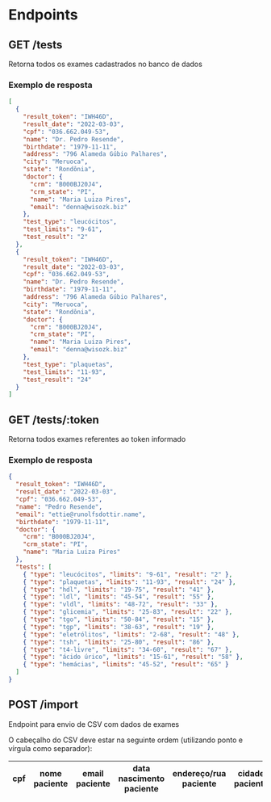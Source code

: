 # Endpoints
## GET /tests
Retorna todos os exames cadastrados no banco de dados
### Exemplo de resposta
```json
[
  {
    "result_token": "IWH46D",
    "result_date": "2022-03-03",
    "cpf": "036.662.049-53",
    "name": "Dr. Pedro Resende",
    "birthdate": "1979-11-11",
    "address": "796 Alameda Gúbio Palhares",
    "city": "Meruoca",
    "state": "Rondônia",
    "doctor": {
      "crm": "B000BJ20J4",
      "crm_state": "PI",
      "name": "Maria Luiza Pires",
      "email": "denna@wisozk.biz"
    },
    "test_type": "leucócitos",
    "test_limits": "9-61",
    "test_result": "2"
  },
  {
    "result_token": "IWH46D",
    "result_date": "2022-03-03",
    "cpf": "036.662.049-53",
    "name": "Dr. Pedro Resende",
    "birthdate": "1979-11-11",
    "address": "796 Alameda Gúbio Palhares",
    "city": "Meruoca",
    "state": "Rondônia",
    "doctor": {
      "crm": "B000BJ20J4",
      "crm_state": "PI",
      "name": "Maria Luiza Pires",
      "email": "denna@wisozk.biz"
    },
    "test_type": "plaquetas",
    "test_limits": "11-93",
    "test_result": "24"
  }
]
```
## GET /tests/:token
Retorna todos exames referentes ao token informado
### Exemplo de resposta
```json
{
  "result_token": "IWH46D",
  "result_date": "2022-03-03",
  "cpf": "036.662.049-53",
  "name": "Pedro Resende",
  "email": "ettie@runolfsdottir.name",
  "birthdate": "1979-11-11",
  "doctor": {
    "crm": "B000BJ20J4",
    "crm_state": "PI",
    "name": "Maria Luiza Pires"
  },
  "tests": [
    { "type": "leucócitos", "limits": "9-61", "result": "2" },
    { "type": "plaquetas", "limits": "11-93", "result": "24" },
    { "type": "hdl", "limits": "19-75", "result": "41" },
    { "type": "ldl", "limits": "45-54", "result": "55" },
    { "type": "vldl", "limits": "48-72", "result": "33" },
    { "type": "glicemia", "limits": "25-83", "result": "22" },
    { "type": "tgo", "limits": "50-84", "result": "15" },
    { "type": "tgp", "limits": "38-63", "result": "19" },
    { "type": "eletrólitos", "limits": "2-68", "result": "48" },
    { "type": "tsh", "limits": "25-80", "result": "86" },
    { "type": "t4-livre", "limits": "34-60", "result": "67" },
    { "type": "ácido úrico", "limits": "15-61", "result": "58" },
    { "type": "hemácias", "limits": "45-52", "result": "65" }
  ]
}
```
## POST /import
Endpoint para envio de CSV com dados de exames

O cabeçalho do CSV deve estar na seguinte ordem (utilizando ponto e vírgula como separador):

|cpf|nome paciente|email paciente|data nascimento paciente|endereço/rua paciente|cidade paciente|estado patiente|crm médico|crm médico estado|nome médico|email médico|token resultado exame|data exame|tipo exame|limites tipo exame|resultado tipo exame|
|---|---|---|---|---|---|---|---|---|---|---|---|---|---|---|---|
